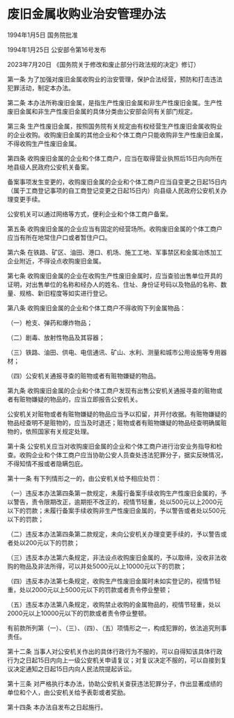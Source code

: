 # 废旧金属收购业治安管理办法

1994年1月5日 国务院批准　

1994年1月25日 公安部令第16号发布　

2023年7月20日 《国务院关于修改和废止部分行政法规的决定》修订）

<!-- INFO END -->

第一条 为了加强对废旧金属收购业的治安管理，保护合法经营，预防和打击违法犯罪活动，制定本办法。

第二条 本办法所称废旧金属，是指生产性废旧金属和非生产性废旧金属。生产性废旧金属和非生产性废旧金属的具体分类由公安部会同有关部门规定。

第三条 生产性废旧金属，按照国务院有关规定由有权经营生产性废旧金属收购业的企业收购。收购废旧金属的其他企业和个体工商户只能收购非生产性废旧金属，不得收购生产性废旧金属。

第四条 收购废旧金属的企业和个体工商户，应当在取得营业执照后15日内向所在地县级人民政府公安机关备案。

备案事项发生变更的，收购废旧金属的企业和个体工商户应当自变更之日起15日内（属于工商登记事项的自工商登记变更之日起15日内）向县级人民政府公安机关办理变更手续。

公安机关可以通过网络等方式，便利企业和个体工商户备案。

第五条 收购废旧金属的企业应当有固定的经营场所。收购废旧金属的个体工商户应当有所在地常住户口或者暂住户口。

第六条 在铁路、矿区、油田、港口、机场、施工工地、军事禁区和金属冶炼加工企业附近，不得设点收购废旧金属。

第七条 收购废旧金属的企业在收购生产性废旧金属时，应当查验出售单位开具的证明，对出售单位的名称和经办人的姓名、住址、身份证号码以及物品的名称、数量、规格、新旧程度等如实进行登记。

第八条 收购废旧金属的企业和个体工商户不得收购下列金属物品：

（一）枪支、弹药和爆炸物品；

（二）剧毒、放射性物品及其容器；

（三）铁路、油田、供电、电信通讯、矿山、水利、测量和城市公用设施等专用器材；

（四）公安机关通报寻查的赃物或者有赃物嫌疑的物品。

第九条 收购废旧金属的企业和个体工商户发现有出售公安机关通报寻查的赃物或者有赃物嫌疑的物品的，应当立即报告公安机关。

公安机关对赃物或者有赃物嫌疑的物品应当予以扣留，并开付收据。有赃物嫌疑的物品经查明不是赃物的，应当及时退还；赃物或者有赃物嫌疑的物品经查明确属赃物的，依照国家有关规定处理。

第十条 公安机关应当对收购废旧金属的企业和个体工商户进行治安业务指导和检查。收购企业和个体工商户应当协助公安人员查处违法犯罪分子，据实反映情况，不得知情不报或者隐瞒包庇。

第十一条 有下列情形之一的，由公安机关给予相应处罚：

（一）违反本办法第四条第一款规定，未履行备案手续收购生产性废旧金属的，予以警告，责令限期改正，逾期拒不改正的，视情节轻重，处以500元以上2000元以下的罚款；未履行备案手续收购非生产性废旧金属的，予以警告或者处以500元以下的罚款；

（二）违反本办法第四条第二款规定，未向公安机关办理变更手续的，予以警告或者处以200元以下的罚款；

（三）违反本办法第六条规定，非法设点收购废旧金属的，予以取缔，没收非法收购的物品及非法所得，可以并处5000元以上10000元以下的罚款；

（四）违反本办法第七条规定，收购生产性废旧金属时未如实登记的，视情节轻重，处以2000元以上5000元以下的罚款或者责令停业整顿；

（五）违反本办法第八条规定，收购禁止收购的金属物品的，视情节轻重，处以2000元以上10000元以下的罚款或者责令停业整顿。

有前款所列第（一）、（三）、（四）、（五）项情形之一，构成犯罪的，依法追究刑事责任。

第十二条 当事人对公安机关作出的具体行政行为不服的，可以自得知该具体行政行为之日起15日内向上一级公安机关申请复议；对复议决定不服的，可以自接到复议决定通知之日起15日内向人民法院提起诉讼。

第十三条 对严格执行本办法，协助公安机关查获违法犯罪分子，作出显著成绩的单位和个人，由公安机关给予表彰或者奖励。

第十四条 本办法自发布之日起施行。